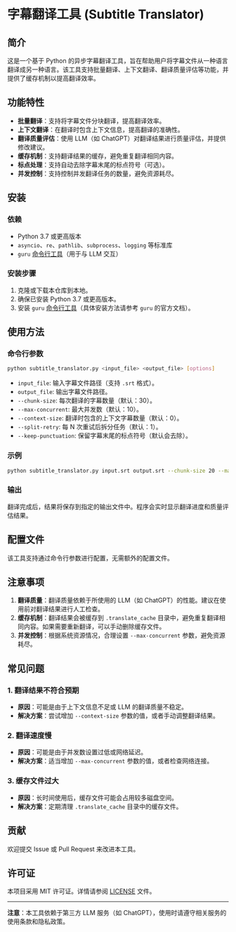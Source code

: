 # 字幕翻译工具 (Subtitle Translator)

## 简介

这是一个基于 Python 的异步字幕翻译工具，旨在帮助用户将字幕文件从一种语言翻译成另一种语言。该工具支持批量翻译、上下文翻译、翻译质量评估等功能，并提供了缓存机制以提高翻译效率。

## 功能特性

- **批量翻译**：支持将字幕文件分块翻译，提高翻译效率。
- **上下文翻译**：在翻译时包含上下文信息，提高翻译的准确性。
- **翻译质量评估**：使用 LLM（如 ChatGPT）对翻译结果进行质量评估，并提供修改建议。
- **缓存机制**：支持翻译结果的缓存，避免重复翻译相同内容。
- **标点处理**：支持自动去除字幕末尾的标点符号（可选）。
- **并发控制**：支持控制并发翻译任务的数量，避免资源耗尽。

## 安装

### 依赖

- Python 3.7 或更高版本
- `asyncio`、`re`、`pathlib`、`subprocess`、`logging` 等标准库
- `guru` [命令行工具](https://github.com/shafreeck/guru)（用于与 LLM 交互）

### 安装步骤

1. 克隆或下载本仓库到本地。
2. 确保已安装 Python 3.7 或更高版本。
3. 安装 `guru` [命令行工具](https://github.com/shafreeck/guru)（具体安装方法请参考 `guru` 的官方文档）。

## 使用方法

### 命令行参数

```bash
python subtitle_translator.py <input_file> <output_file> [options]
```

- `input_file`: 输入字幕文件路径（支持 `.srt` 格式）。
- `output_file`: 输出字幕文件路径。
- `--chunk-size`: 每次翻译的字幕数量（默认：30）。
- `--max-concurrent`: 最大并发数（默认：10）。
- `--context-size`: 翻译时包含的上下文字幕数量（默认：0）。
- `--split-retry`: 每 N 次重试后拆分任务（默认：1）。
- `--keep-punctuation`: 保留字幕末尾的标点符号（默认会去除）。

### 示例

```bash
python subtitle_translator.py input.srt output.srt --chunk-size 20 --max-concurrent 5 --context-size 3
```

### 输出

翻译完成后，结果将保存到指定的输出文件中。程序会实时显示翻译进度和质量评估结果。

## 配置文件

该工具支持通过命令行参数进行配置，无需额外的配置文件。

## 注意事项

1. **翻译质量**：翻译质量依赖于所使用的 LLM（如 ChatGPT）的性能。建议在使用前对翻译结果进行人工检查。
2. **缓存机制**：翻译结果会被缓存到 `.translate_cache` 目录中，避免重复翻译相同内容。如果需要重新翻译，可以手动删除缓存文件。
3. **并发控制**：根据系统资源情况，合理设置 `--max-concurrent` 参数，避免资源耗尽。

## 常见问题

### 1. 翻译结果不符合预期

- **原因**：可能是由于上下文信息不足或 LLM 的翻译质量不稳定。
- **解决方案**：尝试增加 `--context-size` 参数的值，或者手动调整翻译结果。

### 2. 翻译速度慢

- **原因**：可能是由于并发数设置过低或网络延迟。
- **解决方案**：适当增加 `--max-concurrent` 参数的值，或者检查网络连接。

### 3. 缓存文件过大

- **原因**：长时间使用后，缓存文件可能会占用较多磁盘空间。
- **解决方案**：定期清理 `.translate_cache` 目录中的缓存文件。

## 贡献

欢迎提交 Issue 或 Pull Request 来改进本工具。

## 许可证

本项目采用 MIT 许可证。详情请参阅 [LICENSE](LICENSE) 文件。

---

**注意**：本工具依赖于第三方 LLM 服务（如 ChatGPT），使用时请遵守相关服务的使用条款和隐私政策。
